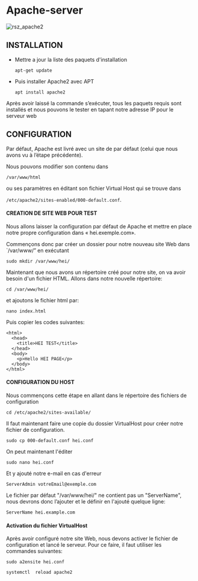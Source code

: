 # Apache-server
![rsz_apache2](https://user-images.githubusercontent.com/47100064/173199767-4f28c231-0bbc-4614-9f50-52e6fe55d1aa.jpg)

## INSTALLATION

- Mettre a jour la liste des paquets d'installation
   
   `apt-get update`
   
- Puis installer Apache2 avec APT

   `apt install apache2`
   
Après avoir laissé la commande s’exécuter, tous les paquets requis sont installés et nous pouvons le tester en tapant notre adresse IP pour le serveur web

## CONFIGURATION

Par défaut, Apache est livré avec un site de par défaut (celui que nous avons vu à l’étape précédente). 

Nous pouvons modifier son contenu dans 

`/var/www/html` 

ou ses paramètres en éditant son fichier Virtual Host qui se trouve dans 

`/etc/apache2/sites-enabled/000-default.conf`.

#### CREATION DE SITE WEB POUR TEST

Nous allons laisser la configuration par défaut de Apache et mettre en place notre propre configuration dans « hei.exemple.com».

Commençons donc par créer un dossier pour notre nouveau site Web dans `/var/www/” en exécutant

`sudo mkdir /var/www/hei/`

Maintenant que nous avons un répertoire créé pour notre site, on va avoir besoin  d'un fichier HTML. 
Allons dans notre nouvelle répertoire:

`cd /var/www/hei/`

et ajoutons le fichier html par:

`nano index.html`

Puis copier les codes suivantes:

    <html>
      <head>
        <title>HEI TEST</title>
      </head>
      <body>
        <p>Hello HEI PAGE</p>
      </body>
    </html>
 
#### CONFIGURATION DU HOST
Nous commençons cette étape en allant dans le répertoire des fichiers de configuration

`cd /etc/apache2/sites-available/`

Il faut maintenant faire une copie du dossier VirtualHost pour créer notre fichier de configuration.

`sudo cp 000-default.conf hei.conf`

On peut maintenant l'éditer

`sudo nano hei.conf`

Et y ajouté notre e-mail en cas d'erreur

`ServerAdmin votreEmail@exemple.com`

Le fichier par défaut "/var/www/hei/" ne contient pas un "ServerName", nous devrons donc l’ajouter et le définir en l'ajouté quelque ligne:

`ServerName hei.example.com`

#### Activation du fichier VirtualHost
Après avoir configuré notre site Web, nous devons activer le fichier de configuration et lancé le serveur. Pour ce faire, il faut utiliser les commandes suivantes:
  
  `sudo a2ensite hei.conf`
  
  `systemctl  reload apache2`
  


